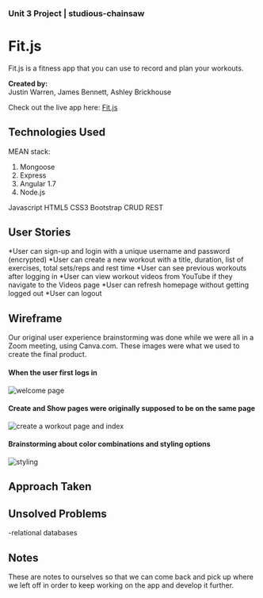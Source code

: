 ### Unit 3 Project | studious-chainsaw

# Fit.js

Fit.js is a fitness app that you can use to record and plan your workouts. 

**Created by:**  
Justin Warren, James Bennett, Ashley Brickhouse

Check out the live app here: [Fit.js](https://fierce-forest-65008.herokuapp.com/)

## Technologies Used
MEAN stack:
1. Mongoose
2. Express
3. Angular 1.7
4. Node.js

Javascript
HTML5
CSS3
Bootstrap
CRUD
REST

## User Stories
*User can sign-up and login with a unique username and password (encrypted)
*User can create a new workout with a title, duration, list of exercises, total sets/reps and rest time
*User can see previous workouts after logging in
*User can view workout videos from YouTube if they navigate to the Videos page
*User can refresh homepage without getting logged out
*User can logout


## Wireframe
Our original user experience brainstorming was done while we were all in a Zoom meeting, using Canva.com. These images were what we used to create the final product. 

#### When the user first logs in
![welcome page](https://imgur.com/uy8DZo1.png "welcome page")

#### Create and Show pages were originally supposed to be on the same page
![create a workout page and index](https://imgur.com/3Ft3QNy.png "index and create")

#### Brainstorming about color combinations and styling options
![styling](https://imgur.com/wJNaQ8g.png "styling")


## Approach Taken


## Unsolved Problems
-relational databases

## Notes 
These are notes to ourselves so that we can come back and pick up where we left off in order to keep working on the app and develop it further.


